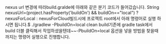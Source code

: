 nexus url 변경에 따라build.gralde에 아래와 같은 분기 코드가 들어갔습니다.
String nexusUrl=(project.hasProperty('buildOn') && buildOn=="local") ? nexusForLocal : nexusForCloud빌드시에 프로젝트 root에서 아래 명령어로 실행 하시면 됩니다.$ ./gradlew -PbuildOn=local clean build기존에 gradle task에서 build 더블 클릭해서 작업하셨을텐데~~-PbuildOn=local 옵션을 넣을 방법을 찾을때까지는 명령어 실행으로 진행합니다.